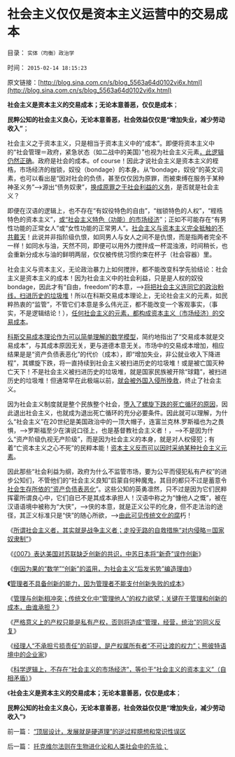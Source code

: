 # 社会主义仅仅是资本主义运营中的交易成本

目录： `实体（均衡）政治学` 

时间： `2015-02-14 18:15:23` 

原文链接：[http://blog.sina.com.cn/s/blog_5563a64d0102vi6x.html](http://blog.sina.com.cn/s/blog_5563a64d0102vi6x.html)

**社会主义是资本主义的交易成本；无论本意善恶，仅仅是成本**；

**民粹公知的社会主义良心，无论本意善恶，社会效益仅仅是“增加失业，减少劳动收入”**；

社会主义之于资本主义，只是相当于资本主义中的“成本”。即便将资本主义中的“社会管理＝政府，紧急状态（如二战中的美国）”也视为社会主义元素[，此逻辑仍然正确](../../../2010/2/26/行政是社会的成本，而腐败是行政的成本.md)。政府是社会的成本。of
course！因此才说社会主义是资本主义的桎梏，市场经济的枷锁，奴役（bondage）的本身。从“bondage，奴役”的英文词素，也可以看出是“因对社会的负债，甚至仅仅因为原罪，而被束缚在服务于某种神圣义务”——>源出“债务奴隶”，[换成原罪之于社会利益的义务](../../../2013/5/16/社会主义失败的根本原因,深入理解“默认权益归于个体”及原罪.md)，是否就是社会主义？

即便在汉语的逻辑上，也不存在“有奴役特色的自由”，“枷锁特色的人权”，“桎梏特色的资本主义”，[或“社会主义特色（功能）的市场经济](../../../2015/2/13/科学上不存在“社会主义的市场经济”.md)”；正如不可能存在“有男性功能的正常女人”或“女性功能的正常男人”。[社会主义与资本主义完全抵触的不共戴天](../../../2015/2/13/横财救国中的癌症定理：社会主义最不坏的止损法则.md)！此说并非指阶级仇恨，如同男人与女人之间不是仇恨，而是指两者完全不一样！如同水与油，天然不同，即便可以用外力搅拌成一杯混浊液，时间稍长，也会重新分成水与油的鲜明两层，仅仅被传统习惯约束在杯子（社会容器）里。

社会主义与资本主义，无论政治暴力上如何搅拌，都不能改变科学先验结论：社会主义是资本主义的成本！因为社会主义中的社会利益，只是是人权的奴役bondage，因此才有“自由，freedom”的本意，——>[将把社会主义连同它的政治粉线，扫进历史的垃圾堆](../../../2015/2/4/关税的机理，揭示社会主义在技术上进退两难；保守落后的合理性.md)！所以在科斯交易成本理论上，无论社会主义的元素，如民粹热衷的“监管”，不管它们本意是多么伟光正，都不能改变一个客观事实，（事实，不是逻辑结论！），[任何社会主义的元素，都构成资本主义（市场经济）的交易成本](../../../2011/10/24/博弈论应用的基本条件是afford错误的损失.md)。

[科斯交易成本理论作为可以简单理解的数学模型](../../../2009/7/21/科斯定理解读中国经济现象.md)，简约地指出了“交易成本就是交易成本”，与其成本原因无关，更与道德本意无关。市场中的交易成本增加，相应结果是是“资产负债表恶化”的代价（成本），即“增加失业，非公就业收入下降进程”，其螺旋下跌，将一直持续到社会主义被扫进历史的垃圾堆！或是被亡国灭种亡天下！不是社会主义被扫进历史的垃圾堆，就是国家民族被开除“球籍”，被扫进历史的垃圾堆！但通常早在此极端以前，[就会被外国入侵所挽救](../../../2010/3/20/政治只是经济学中的一种组织要素.md)，终止了社会主义。

因为社会主义制度就是整个民族整个社会，[堕入了螺旋下跌的死亡循环的原因](../../../2009/10/24/《让县自明本志令》边界成本和死亡循环.md)，因此退出社会主义，也就成为退出死亡循环的充分必要条件。因此就可以理解，为什么“社会主义”在20世纪是美国政治中的一顶大帽子，连富兰克林.罗斯福也为之畏惧，——>罗斯福至少在演说口径上，也是基督教社会主义者！，——>不是因为什么“资产阶级仇视无产阶级”，而是因为社会主义的本身，就是对人权侵犯；有着“亡资本主义之心不死”的民粹本能！[资本主义反而可以因时采纳某种社会主义元素](http://blog.sina.com.cn/s/blog_5563a64d0102vft9.html)。

因此那些“社会利益为纲，政府为什么不监管市场，要为公平而侵犯私有产权”的进步公知们，不管他们的“社会主义良知”启蒙自何种魔鬼，其目的都只不过是蓄意令[社会生存所依的“资产负债表恶化](../../../2014/10/18/现代企业的两个对立属性，中世纪采邑和资产负债表.md)”。这些公知的英勇凛然，只不过是因为它们民粹挥霍所谓良心中，它们自已不是其成本承担人！汉语中称之为“慷他人之慨”，被在汉语语境中被称为“大侠”，——>侠的本意，就是正义公平的化身，但不走法治的途径，其正义标准只是“侠”的随心所欲，——>[由此可见传统文化的腐](../../../2014/9/24/传统公知“逻辑残缺”不是智力低.md)朽！

《[所谓社会主义者，其实就是战争主义者；走投无路的自救措施“对内侵略＝国家奴隶制”](../../../2015/1/24/所谓社会主义者，其实就是战争主义者.md)》

《[《007》表达美国对苏联缺乏创新的共识，中苏日本将“新奇”误作创新](../../../2015/1/26/《007》表达美国对苏联缺乏创新的共识，创新的衡量标准.md)》

《[倒因为果的“数学”“创新”的滥用，为社会主义“后发劣势”编造理由](../../../2015/1/28/颠倒因果的“创新滥用”，为社会主义“优越性”创新理由.md)》

**《**[管理者不具备创新的能力，因为管理者不能支付创新失败的成本](../../../2015/1/30/管理者必定不具备创新的能力,及“创新”的定义.md)》

《[管理与创新相冲突；传统文化中“管理他人”的权力欲望；关键在于管理和创新的成本，由谁承担？](../../../2015/2/1/管理与创新相冲突；传统阿Q精神对“管理他人”的权力偏好.md)》

《[严格意义上的产权只能是私有产权，否则将造成“管理，经营，统治”的同义反复](../../../2015/2/3/以产权为逻辑标准的“经营，管理，统治”的分别定义.md)》

《[经理人“不承担亏损责任”的前提，是产权属所有者“不可让渡的权力”；熊彼特语境中的企业家](../../../2015/2/5/“不可让渡的权力”对统治合法性的否定，政客，企业家及经理人.md)》

《[科学逻辑上，不存在“社会主义的市场经济”，等价于“社会主义的资本主义”（自相矛盾）](../../../2015/2/13/科学上不存在“社会主义的市场经济”.md)》

《**社会主义是资本主义的交易成本；无论本意善恶，仅仅是成本**；

**民粹公知的社会主义良心，无论本意善恶，社会效益仅仅是“增加失业，减少劳动收入”**》

前一篇： [“顶层设计，发展就是硬道理”的逆过程臆想和常识性误区](../../../2015/2/16/“顶层设计，发展就是硬道理”的逆过程臆想和常识性误区.md)

后一篇： [托克维尔法则在生物进化论和人类社会中的先验；](../../../2015/1/17/托克维尔法则在生物进化论和人类社会中的先验；.md)

